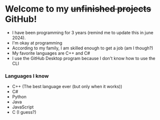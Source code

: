 
# Welcome to my ~~unfinished projects~~ GitHub!

- I have been programming for 3 years (remind me to update this in june 2024).
- I'm okay at programming
- According to my family, I am skilled enough to get a job (am I though?)
- My favorite languages are C++ and C#
- I use the GitHub Desktop program because I don't know how to use the CLI



### Languages I know
- C++ (The best language ever (but only when it works))
- C#
- Python
- Java
- JavaScript
- C (I guess?)
